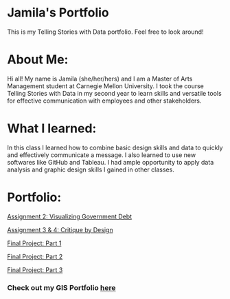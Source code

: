 # Jamila's Portfolio
This is my Telling Stories with Data portfolio. Feel free to look around!

# About Me:
Hi all! My name is Jamila (she/her/hers) and I am a Master of Arts Management student at Carnegie Mellon University. I took the course Telling Stories with Data in my second year to learn skills and versatile tools for effective communication with employees and other stakeholders.   

# What I learned:
In this class I learned how to combine basic design skills and data to quickly and effectively communicate a message. I also learned to use new softwares like GitHub and Tableau. I had ample opportunity to apply data analysis and graphic design skills I gained in other classes. 

# Portfolio:
[Assignment 2: Visualizing Government Debt](dataviz2.md)

[Assignment 3 & 4: Critique by Design](dataviz3&4.md)

[Final Project: Part 1](finalpart1.md)

[Final Project: Part 2](finalpart2.md)

[Final Project: Part 3](finalpart3.md)


### Check out my GIS Portfolio [here](https://jamijoj.github.io/GIS-Portfolio/)
